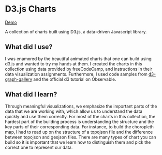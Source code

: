 # D3.js Charts

[Demo](https://d3-charts-serey-roth.netlify.app/)

A collection of charts built using D3.js, a data-driven Javascript library. 

## What did I use?
I was enamored by the beautiful animated charts that one can build using d3.js and wanted to try my hands at them. I created the charts in this collection
using data provided by freeCodeCamp, and instructions in their data visualization assignments. Furthermore, I used code samples from [d3-graph-gallery](https://d3-graph-gallery.com/index.html) and the official d3 tutorial on Observable.

## What did I learn?
Through meaningful visualizations, we emphasize the important parts of the data that we are working with, which allow us to understand the data quickly 
and use them correctly. For most of the charts in this collection, the hardest part of the building process is understanding the structure and the key parts of their
corresponding data. For instance, to build the choropleth map, I had to read up on the structure of a topojson file and the difference between topojson and geojson files. There are many types of chart you can build so it is important that we learn how to distinguish them and pick the correct one to represent our data.
